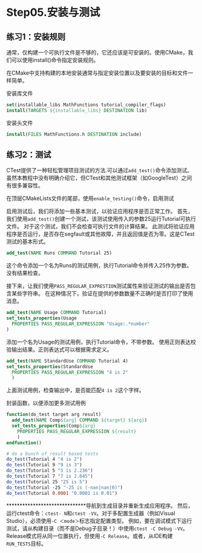 # Step05.安装与测试

## 练习1：安装规则

通常，仅构建一个可执行文件是不够的，它还应该是可安装的。使用CMake，我们可以使用install()命令指定安装规则。

在CMake中支持构建的本地安装通常与指定安装位置以及要安装的目标和文件一样简单。

安装库文件

```cmake
set(installable_libs MathFunctions tutorial_compiler_flags)
install(TARGETS ${installable_libs} DESTINATION lib)

```

安装头文件

```cmake
install(FILES MathFunctions.h DESTINATION include)

```

## 练习2：测试

CTest提供了一种轻松管理项目测试的方法.可以通过`add_test()`命令添加测试。
虽然本教程中没有明确介绍它，但CTest和其他测试框架（如GoogleTest）之间有很多兼容性。

在顶层CMakeLists文件的尾部，使用`enable_testing()`命令，启用测试

启用测试后，我们将添加一些基本测试，以验证应用程序是否正常工作。
首先，我们使用`add_test()`创建一个测试，该测试使用传入的参数25运行Tutorial可执行文件。
对于这个测试，我们不会检查可执行文件的计算结果。
此测试将验证应用程序是否运行，是否存在segfault或其他故障，并且返回值是否为零。这是CTest测试的基本形式。

```cmake
add_test(NAME Runs COMMAND Tutorial 25)

```

这个命令添加一个名为Runs的测试用例，执行Tutorial命令并传入25作为参数。没有结果检查。

接下来，让我们使用`PASS_REGULAR_EXPRESTION`测试属性来验证测试的输出是否包含某些字符串。
在这种情况下，验证在提供的参数数量不正确时是否打印了使用消息。

```cmake
add_test(NAME Usage COMMAND Tutorial)
set_tests_properties(Usage
  PROPERTIES PASS_REGULAR_EXPRESSION "Usage:.*number"
)
```

添加一个名为Usage的测试用例，执行Tutorial命令，不带参数。
使用正则表达校验输出结果。正则表达式可以根据需求定义。

```cmake
add_test(NAME StandardUse COMMAND Tutorial 4)
set_tests_properties(StandardUse
  PROPERTIES PASS_REGULAR_EXPRESSION "4 is 2"
  )
```

上面测试用例，检查输出中，是否能匹配`4 is 2`这个字样。

封装函数，以便添加更多测试用例

```cmake
function(do_test target arg result)
  add_test(NAME Comp${arg} COMMAND ${target} ${arg})
  set_tests_properties(Comp${arg}
    PROPERTIES PASS_REGULAR_EXPRESSION ${result}
    )
endfunction()

# do a bunch of result based tests
do_test(Tutorial 4 "4 is 2")
do_test(Tutorial 9 "9 is 3")
do_test(Tutorial 5 "5 is 2.236")
do_test(Tutorial 7 "7 is 2.645")
do_test(Tutorial 25 "25 is 5")
do_test(Tutorial -25 "-25 is (-nan|nan|0)")
do_test(Tutorial 0.0001 "0.0001 is 0.01")

```

******************************导航到生成目录并重新生成应用程序。
然后，运行ctest命令：`ctest- N`和`ctest -VV`。对于多配置生成器（例如Visual Studio），必须使用`-C ＜mode＞`标志指定配置类型。
例如，要在调试模式下运行测试，请从构建目录（而不是Debug子目录！）中使用`ctest -C Debug -VV`。
Release模式将从同一位置执行，但使用`-C Release`。或者，从IDE构建`RUN_TESTS`目标。




